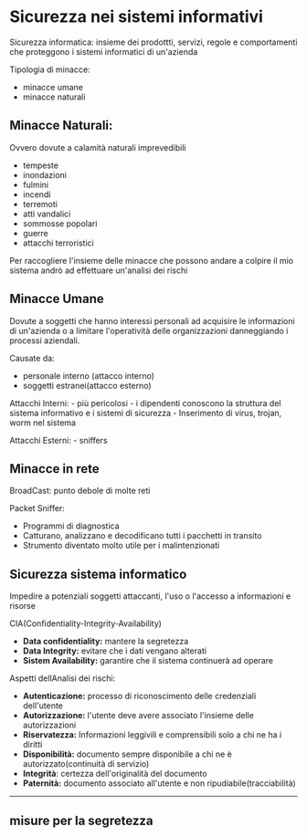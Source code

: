 # Sicurezza nei sistemi informativi

Sicurezza informatica:  insieme dei prodottti, servizi, regole e comportamenti che proteggono i sistemi informatici di un'azienda

Tipologia di minacce:
- minacce umane
- minacce naturali

## Minacce Naturali: 

Ovvero dovute a calamità naturali imprevedibili
- tempeste 
- inondazioni
- fulmini
- incendi
- terremoti
- atti vandalici
- sommosse popolari
- guerre
- attacchi terroristici

Per raccogliere l'insieme delle minacce che possono andare a colpire il mio sistema andrò ad effettuare un'analisi dei rischi  

## Minacce Umane

Dovute a soggetti che hanno interessi personali ad acquisire le informazioni di un'azienda o a limitare l'operatività delle organizzazioni danneggiando i processi aziendali.

Causate da:
- personale interno (attacco interno)
- soggetti estranei(attacco esterno)

Attacchi Interni:
	- più pericolosi
	- i dipendenti conoscono la struttura del sistema informativo e i sistemi di sicurezza
	- Inserimento di virus, trojan, worm nel sistema

Attacchi Esterni:
	- sniffers

## Minacce in rete

BroadCast: punto debole di molte reti

Packet Sniffer:
- Programmi di diagnostica
- Catturano, analizzano e decodificano tutti i pacchetti in transito
- Strumento diventato molto utile per i malintenzionati

## Sicurezza sistema informatico 

Impedire a potenziali soggetti attaccanti, l'uso o l'accesso a informazioni e risorse

CIA(Confidentiality-Integrity-Availability)
- **Data confidentiality:** mantere la segretezza
- **Data Integrity:** evitare che i dati vengano alterati
- **Sistem Availability:** garantire che il sistema continuerà ad operare

Aspetti dellAnalisi dei rischi:
- **Autenticazione:** processo di riconoscimento delle credenziali dell'utente
- **Autorizzazione:** l'utente deve avere associato l'insieme delle autorizzazioni
- **Riservatezza:** Informazioni leggivili e comprensibili solo a chi ne ha i diritti
- **Disponibilità:** documento sempre disponibile a chi ne è autorizzato(continuità di servizio)
- **Integrità**: certezza dell'originalità del documento
- **Paternità:** documento associato all'utente e non ripudiabile(tracciabilità)
- - - 
## misure per la segretezza

<!--stackedit_data:
eyJoaXN0b3J5IjpbLTE1MjAyNjE3ODIsLTE4MjQ5NzQ5MTYsOD
E5NTI0OTAzLC0xMDY3NjI2NDE0XX0=
-->
